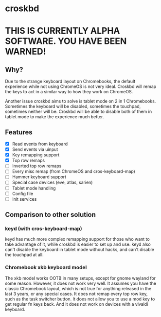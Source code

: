 # croskbd

# THIS IS CURRENTLY ALPHA SOFTWARE. YOU HAVE BEEN WARNED!

## Why?
Due to the strange keyboard layout on Chromebooks, the default experience while not using ChromeOS is not very ideal.
Croskbd will remap the keys to act in a similar way to how they work on ChromeOS.

Another issue croskbd aims to solve is tablet mode on 2 in 1 Chromebooks. Sometimes the keyboard will be disabled, sometimes the touchpad, sometimes neither will be. Croskbd will be able to disable both of them in tablet mode to make the experience much better.

##  Features

- [x] Read events from keyboard
- [x] Send events via uinput
- [x] Key remapping support
- [x] Top row remaps
- [ ] Inverted top row remaps
- [ ] Every misc remap (from ChromeOS and cros-keyboard-map)
- [ ] Hammer keyboard support
- [ ] Special case devices (eve, atlas, sarien)
- [ ] Tablet mode handling
- [ ] Config file
- [ ] Init services

## Comparison to other solution
### keyd (with cros-keyboard-map)
keyd has much more complex remapping support for those who want to take advantage of it, while croskbd is easier to set up and use. keyd also can't disable the keyboard in tablet mode without hacks, and can't disable the touchpad at all.

### Chromebook xkb keyboard model
The xkb model works OOTB in many setups, except for gnome wayland for some reason. However, it does not work very well. It assumes you have the classic Chromebook layout, which is not true for anything released in the last 3 years, or any special cases. It does not remap every top row key, such as the task switcher button. It does not allow you to use a mod key to get regular fn keys back. And it does not work on devices with a vivaldi keyboard.
